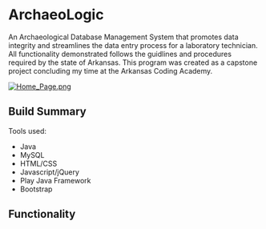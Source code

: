 # ArchaeoLogic
An Archaeological Database Management System that promotes data integrity and streamlines the data entry process for
a laboratory technician. All functionality demonstrated follows the guidlines and procedures required by the state of
Arkansas. This program was created as a capstone project concluding my time at the Arkansas Coding Academy.

[![Home_Page.png](https://i.postimg.cc/TPfffN0v/Home_Page.png)](https://postimg.cc/G47ZjQ6X)

## Build Summary
Tools used:
- Java
- MySQL
- HTML/CSS
- Javascript/jQuery
- Play Java Framework
- Bootstrap

## Functionality


